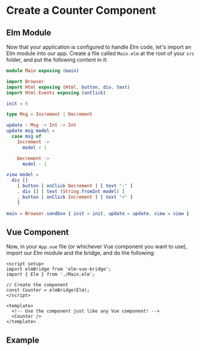 <script setup>
  import Counter from '../../../../.vuepress/components/Counter.vue'
</script>

# Create a Counter Component

## Elm Module

Now that your application is configured to handle Elm code, let's import an Elm module into our app. Create a file called `Main.elm` at the root of your `src` folder, and put the following content in it:

```elm
module Main exposing (main)

import Browser
import Html exposing (Html, button, div, text)
import Html.Events exposing (onClick)

init = 0

type Msg = Increment | Decrement

update : Msg -> Int -> Int
update msg model =
  case msg of
    Increment ->
      model + 1

    Decrement ->
      model - 1

view model =
  div []
    [ button [ onClick Decrement ] [ text "-" ]
    , div [] [ text (String.fromInt model) ]
    , button [ onClick Increment ] [ text "+" ]
    ]

main = Browser.sandbox { init = init, update = update, view = view }
```

## Vue Component

Now, in your `App.vue` file (or whichever Vue component you want to use), import our Elm module and the bridge, and do the following:

```vue
<script setup>
import elmBridge from 'elm-vue-bridge';
import { Elm } from './Main.elm';

// Create the component
const Counter = elmBridge(Elm);
</script>

<template>
  <!-- Use the component just like any Vue component! -->
  <Counter />
</template>
```

## Example

<Counter />

